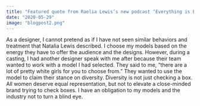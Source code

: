 ```yaml
---
title: "Featured quote from Raelia Lewis’s new podcast ‘Everything is Everything’ episode “Colorism in the Modeling Industry”"
date: "2020-05-29"
image: "blogpost2.png"
---
```


As a designer, I cannot pretend as if I have not seen similar behaviors and treatment that  Natalia Lewis
described. I choose my models based on the energy they have to offer the audience and the designs. However, during a casting, I had another designer speak with me after because their team wanted to work with a model I had selected. They said to me, “there are a lot of pretty white girls for you to choose from.” They wanted to use the model to claim their stance on diversity. Diversity is not just checking a box. All women deserve equal representation, but not to elevate a close-minded brand trying to check boxes. I have an obligation to my models and the industry not to turn a blind eye.
